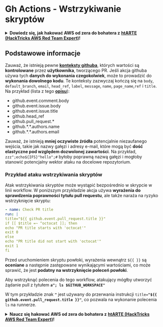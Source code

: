 # Gh Actions - Wstrzykiwanie skryptów

<details>

<summary><strong>Dowiedz się, jak hakować AWS od zera do bohatera z</strong> <a href="https://training.hacktricks.xyz/courses/arte"><strong>htARTE (HackTricks AWS Red Team Expert)</strong></a><strong>!</strong></summary>

Inne sposoby wsparcia HackTricks:

* Jeśli chcesz zobaczyć swoją **firmę reklamowaną w HackTricks** lub **pobrać HackTricks w formacie PDF**, sprawdź [**PLAN SUBSKRYPCYJNY**](https://github.com/sponsors/carlospolop)!
* Zdobądź [**oficjalne gadżety PEASS & HackTricks**](https://peass.creator-spring.com)
* Odkryj [**Rodzinę PEASS**](https://opensea.io/collection/the-peass-family), naszą kolekcję ekskluzywnych [**NFT**](https://opensea.io/collection/the-peass-family)
* **Dołącz do** 💬 [**grupy Discord**](https://discord.gg/hRep4RUj7f) lub [**grupy telegramowej**](https://t.me/peass) lub **śledź** nas na **Twitterze** 🐦 [**@hacktricks_live**](https://twitter.com/hacktricks_live)**.**
* **Podziel się swoimi sztuczkami hakerskimi, przesyłając PR-y do** [**HackTricks**](https://github.com/carlospolop/hacktricks) i [**HackTricks Cloud**](https://github.com/carlospolop/hacktricks-cloud) github repos.

</details>

## Podstawowe informacje

Zauważ, że istnieją pewne [**konteksty githuba**](https://docs.github.com/en/actions/reference/context-and-expression-syntax-for-github-actions#github-context), których wartości są **kontrolowane** przez **użytkownika**, tworzącego PR. Jeśli akcja githuba używa tych **danych do wykonania czegokolwiek**, może to prowadzić do **wykonania dowolnego kodu**. Te konteksty zazwyczaj kończą się na `body`, `default_branch`, `email`, `head_ref`, `label`, `message`, `name`, `page_name`,`ref` i `title`. Na przykład (lista z tego [**opisu**](https://medium.com/tinder/exploiting-github-actions-on-open-source-projects-5d93936d189f)):

* github.event.comment.body
* github.event.issue.body
* github.event.issue.title
* github.head\_ref
* github.pull\_request.\*
* github.\*.\*.authors.name
* github.\*.\*.authors.email

Zauważ, że istnieją **mniej oczywiste źródła** potencjalnie niezaufanego wejścia, takie jak nazwy gałęzi i adresy e-mail, które mogą być **dość elastyczne pod względem dozwolonej zawartości**. Na przykład, `zzz";echo${IFS}"hello";#` byłoby poprawną nazwą gałęzi i mogłoby stanowić potencjalny wektor ataku na docelowe repozytorium.

### Przykład ataku wstrzykiwania skryptów <a href="#example-of-a-script-injection-attack" id="example-of-a-script-injection-attack"></a>

Atak wstrzykiwania skryptów może wystąpić bezpośrednio w skrypcie w linii workflow. W poniższym przykładzie akcja używa **wyrażenia do sprawdzenia poprawności tytułu pull requestu**, ale także naraża na ryzyko wstrzyknięcie skryptu:
```yaml
- name: Check PR title
run: |
title="${{ github.event.pull_request.title }}"
if [[ $title =~ ^octocat ]]; then
echo "PR title starts with 'octocat'"
exit 0
else
echo "PR title did not start with 'octocat'"
exit 1
fi
```
Przed uruchomieniem skryptu powłoki, wyrażenia wewnątrz `${{ }}` są **oceniane** a następnie zastępowane wynikającymi wartościami, co może sprawić, że jest **podatny na wstrzyknięcie poleceń powłoki**.

Aby wstrzyknąć polecenia do tego workflow, atakujący mógłby utworzyć żądanie pull z tytułem **`a"; ls $GITHUB_WORKSPACE"`**

W tym przykładzie znak **`"`** jest używany do przerwania instrukcji `title=`**`"${{ github.event.pull_request.title }}"`**, co pozwala na wykonanie polecenia `ls` na runnerze.

<details>

<summary><strong>Naucz się hakować AWS od zera do bohatera z</strong> <a href="https://training.hacktricks.xyz/courses/arte"><strong>htARTE (HackTricks AWS Red Team Expert)</strong></a><strong>!</strong></summary>

Inne sposoby wsparcia HackTricks:

* Jeśli chcesz zobaczyć swoją **firmę reklamowaną w HackTricks** lub **pobrać HackTricks w formacie PDF**, sprawdź [**PLAN SUBSKRYPCYJNY**](https://github.com/sponsors/carlospolop)!
* Zdobądź [**oficjalne gadżety PEASS & HackTricks**](https://peass.creator-spring.com)
* Odkryj [**Rodzinę PEASS**](https://opensea.io/collection/the-peass-family), naszą kolekcję ekskluzywnych [**NFT**](https://opensea.io/collection/the-peass-family)
* **Dołącz do** 💬 [**grupy Discord**](https://discord.gg/hRep4RUj7f) lub [**grupy telegramowej**](https://t.me/peass) lub **śledź** nas na **Twitterze** 🐦 [**@hacktricks_live**](https://twitter.com/hacktricks_live)**.**
* **Podziel się swoimi sztuczkami hakerskimi, przesyłając PR-y do** [**HackTricks**](https://github.com/carlospolop/hacktricks) i [**HackTricks Cloud**](https://github.com/carlospolop/hacktricks-cloud) repozytoriów github.

</details>
